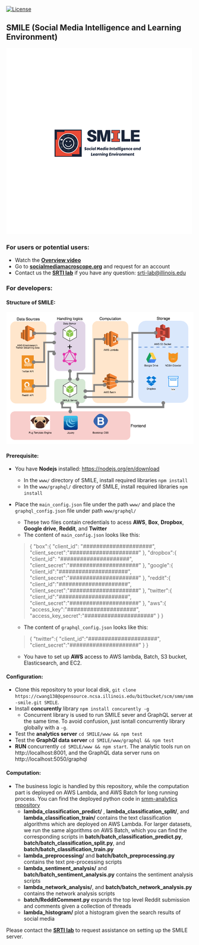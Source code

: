 [![License](https://img.shields.io/badge/License-Apache%202.0-blue.svg)](https://opensource.org/licenses/Apache-2.0) 

## SMILE (Social Media Intelligence and Learning Environment)
![logo](www/public/bootstrap/img/logo/smile-logos/square3.png)

### For users or potential users:
- Watch the **[Overview video](https://www.youtube.com/watch?v=ySb-8TwJ0Ds)**
- Go to **[socialmediamacroscope.org](https://socialmediamacroscope.org)** and request for an account
- Contact us the **[SRTI lab](https://srtilab.techservices.illinois.edu/about/)** if you have any question: <a href="mailto:srti-lab@illinois.edu">srti-lab@illinois.edu</a>

### For developers:
#### Structure of SMILE:
![Architecture](./www/docs/SMILE_architecture.png)

#### Prerequisite:
- You have **Nodejs** installed: https://nodejs.org/en/download
   * In the ```www/``` directory of SMILE, install required libraries ```npm install```
   * In the ```www/graphql/``` directory of SMILE, install required libraries ```npm install```
- Place the ```main_config.json``` file under the path ```www/``` and place the ```graphql_config.json``` file under path ```www/graphql/```
   * These two files contain credentials to acess **AWS**, **Box**, **Dropbox**, **Google drive**, **Reddit**, and **Twitter**
   * The content of ```main_config.json``` looks like this:
   >{
      "box":{
        "client_id": "#####################",
        "client_secret":"#####################"
      },
      "dropbox":{
        "client_id": "#####################",
        "client_secret":"#####################"
      },
      "google":{
        "client_id":"#####################",
        "client_secret":"#####################"
      },
      "reddit":{
        "client_id":"#####################",
        "client_secret":"#####################"
      },
      "twitter":{
        "client_id":"#####################",
        "client_secret":"#####################"
      },
      "aws":{
        "access_key":"#####################",
        "access_key_secret":"#####################"
      }
    }
   * The content of ```graphql_config.json``` looks like this:
   >{
      "twitter":{
        "client_id":"#####################",
        "client_secret":"#####################"
      }
    }

   * You have to set up **AWS** access to AWS lambda, Batch, S3 bucket, Elasticsearch, and EC2.

#### Configuration:
- Clone this repository to your local disk, ```git clone https://cwang138@opensource.ncsa.illinois.edu/bitbucket/scm/smm/smm-smile.git SMILE```. 
- Install **concurently** library ```npm install concurently -g```
   * Concurrent library is used to run SMILE sever and GraphQL server at the same time. To avoid confusion, just isntall
concurrently library globally with a ```-g```.
- Test the **analytics server** ```cd SMILE/www && npm test```
- Test the **GraphQl data server** ```cd SMILE/www/graphql && npm test```
- **RUN** concurrently ```cd SMILE/www && npm start```. The analytic tools run on http://localhost:8001, and the GraphQL data server runs on http://localhost:5050/graphql

#### Computation:
- The business logic is handled by this repository, while the computation part is deployed on AWS Lambda,
 and AWS Batch for long running process. 
You can find the deployed python code in [smm-analytics repository](https://opensource.ncsa.illinois.edu/bitbucket/projects/SMM/repos/smm-analytics/browse)
   * **lambda_classification_predict/** , **lambda_classification_split/**, and **lambda_classification_train/** contains 
   the text classification algorithms which are deployed on AWS Lambda. For larger datasets, we run the same algorithms on AWS Batch, which 
   you can find the corresponding scripts in **batch/batch_classification_predict.py**, **batch/batch_classification_split.py**, and 
   **batch/batch_classification_train.py**
   * **lambda_preprocessing/** and **batch/batch_preprocessing.py** contains the text pre-processing scripts
   * **lambda_sentiment_analysis/** and **batch/batch_sentiment_analysis.py** contains the sentiment analysis scripts
   * **lambda_network_analysis/**, and **batch/batch_network_analysis.py** contains the network analysis scripts
   * **batch/RedditComment.py** expands the top level Reddit submission and comments given a collection of threads
   * **lambda_histogram/** plot a histogram given the search results of social media
   
Please contact the **[SRTI lab](https://srtilab.techservices.illinois.edu/about/)** to request assistance on setting up the SMILE server.

